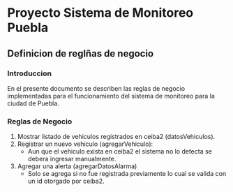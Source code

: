#   Proyecto Sistema de Monitoreo Puebla
##  Definicion de reglñas de negocio

### Introduccion
En el presente documento se describen las reglas de negocio implementadas para el funcionamiento del sistema de monitoreo para la ciudad de Puebla.

### Reglas de Negocio
1.  Mostrar listado de vehiculos registrados en ceiba2 (datosVehiculos).
2.  Registrar un nuevo vehiculo (agregarVehiculo):
    *   Aun que el vehiculo exista en ceiba2 el sistema no lo detecta se debera ingresar manualmente.
3.  Agregar una alerta (agregarDatosAlarma)
    *   Solo se agrega si no fue registrada previamente lo cual se valida con un id otorgado por ceiba2.
    